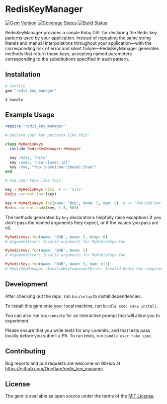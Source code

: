 # RedisKeyManager

[![Gem Version][GV img]][Gem Version]
[![Coverage Status][CS img]][Coverage Status]
[![Build Status][BS img]][Build Status]

RedisKeyManager provides a simple Ruby DSL for declaring the Redis key patterns used by your
application. Instead of repeating the same string literals and manual interpolations throughout your
application&mdash;with the corresponding risk of error and silent failure&mdash;RedisKeyManager
generates methods that return those keys, accepting named parameters corresponding to the
substitutions specified in each pattern.

## Installation

```ruby
# Gemfile
gem "redis_key_manager"
```

```
$ bundle
```

## Example Usage

```ruby
require "redis_key_manager"

# Declare your key patterns like this:

class MyRedisKeys
  include RedisKeyManager::Manager

  key :hits, "hits"
  key :user, "user:[user_id]"
  key :foo, "foo:[name]:bar:[boom]:[bam]"
end

# Use your keys like this:

key = MyRedisKeys.hits  # => "hits"
Redis.current.incr(key)

key = MyRedisKeys.foo(name: "BOB", boom: 5, bam: 9)  # => "foo:BOB:bar:5:9"
Redis.current.zadd(key, 1.3, 500)
```

The methods generated by `key` declarations helpfully raise exceptions if you don't pass the named
arguments they expect, or if the values you pass are nil.

```ruby
MyRedisKeys.foo(name: "BOB", boom: 5, blop: 6)
# ArgumentError: Invalid arguments for MyRedisKeys.foo

MyRedisKeys.foo(name: "BOB", boom: 5)
# ArgumentError: Invalid arguments for MyRedisKeys.foo

MyRedisKeys.foo(name: "BOB", boom: 5, bam: nil)
# RedisKeyManager::InvalidKeyComponentError: Invalid Redis key component passed to MyRedisKeys.foo
```

## Development

After checking out the repo, run `bin/setup` to install dependencies.

To install this gem onto your local machine, run `bundle exec rake install`.

You can also run `bin/console` for an interactive prompt that will allow you to experiment.

Please ensure that you write tests for any commits, and that tests pass locally before you submit a PR.
To run tests, run `bundle exec rake spec`.

## Contributing

Bug reports and pull requests are welcome on GitHub at https://github.com/Oneflare/redis_key_manager.

## License

The gem is available as open source under the terms of the [MIT License](http://opensource.org/licenses/MIT).

[Gem Version]: https://rubygems.org/gems/redis_key_manager
[Coverage Status]: https://coveralls.io/r/Oneflare/redis_key_manager
[Build Status]: https://circleci.com/gh/Oneflare/redis_key_manager

[GV img]: https://img.shields.io/gem/v/redis_key_manager.svg
[CS img]: https://img.shields.io/coveralls/matt-harvey/tabulo.svg
[BS img]: https://img.shields.io/circleci/project/github/Oneflare/redis_key_manager.svg
